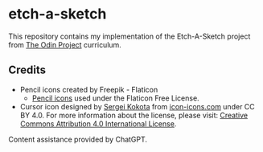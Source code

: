 # etch-a-sketch
This repository contains my implementation of the Etch-A-Sketch project from [The Odin Project](https://www.theodinproject.com/) curriculum. 

## Credits

- Pencil icons created by Freepik - Flaticon
  - [Pencil icons](https://www.flaticon.com/free-icons/pencil) used under the Flaticon Free License.
- Cursor icon designed by [Sergei Kokota](https://icon-icons.com/users/jU68e8AK4V9vJWDuIDOsp/icon-sets/) from [icon-icons.com](https://icon-icons.com/icon/pencil/73996) under CC BY 4.0. 
For more information about the license, please visit: [Creative Commons Attribution 4.0 International License](https://creativecommons.org/licenses/by/4.0/#).

Content assistance provided by ChatGPT.

